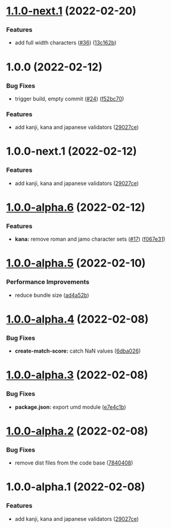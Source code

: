 # [1.1.0-next.1](https://github.com/arjunvegda/japanese-moji/compare/v1.0.0...v1.1.0-next.1) (2022-02-20)


### Features

* add full width characters ([#36](https://github.com/arjunvegda/japanese-moji/issues/36)) ([13c162b](https://github.com/arjunvegda/japanese-moji/commit/13c162bf76ec092b4a4bcf89cf291382fa338070))

# 1.0.0 (2022-02-12)


### Bug Fixes

* trigger build, empty commit ([#24](https://github.com/arjunvegda/japanese-moji/issues/24)) ([f52bc70](https://github.com/arjunvegda/japanese-moji/commit/f52bc709a9ba784a1d8dba0b8a801f841c68721d))


### Features

* add kanji, kana and japanese validators ([29027ce](https://github.com/arjunvegda/japanese-moji/commit/29027ceb0c55b7ab0bd74f90a86481ee7677d90a))

# 1.0.0-next.1 (2022-02-12)


### Features

* add kanji, kana and japanese validators ([29027ce](https://github.com/arjunvegda/japanese-moji/commit/29027ceb0c55b7ab0bd74f90a86481ee7677d90a))

# [1.0.0-alpha.6](https://github.com/arjunvegda/japanese-moji/compare/v1.0.0-alpha.5...v1.0.0-alpha.6) (2022-02-12)


### Features

* **kana:** remove roman and jamo character sets ([#17](https://github.com/arjunvegda/japanese-moji/issues/17)) ([f067e31](https://github.com/arjunvegda/japanese-moji/commit/f067e31b8253a37d60c1428f14158f6155970b68))

# [1.0.0-alpha.5](https://github.com/arjunvegda/japanese-moji/compare/v1.0.0-alpha.4...v1.0.0-alpha.5) (2022-02-10)


### Performance Improvements

* reduce bundle size ([ad4a52b](https://github.com/arjunvegda/japanese-moji/commit/ad4a52bdc0ddfb6ecf4c61f6914e0cca643be580))

# [1.0.0-alpha.4](https://github.com/arjunvegda/japanese-moji/compare/v1.0.0-alpha.3...v1.0.0-alpha.4) (2022-02-08)


### Bug Fixes

* **create-match-score:** catch NaN values ([6dba026](https://github.com/arjunvegda/japanese-moji/commit/6dba026ce5e9f3f3a047a26712f1a6b7399dbbad))

# [1.0.0-alpha.3](https://github.com/arjunvegda/japanese-moji/compare/v1.0.0-alpha.2...v1.0.0-alpha.3) (2022-02-08)


### Bug Fixes

* **package.json:** export umd module ([e7e4c1b](https://github.com/arjunvegda/japanese-moji/commit/e7e4c1b3d7ece14aee51bcc4fc60187d9d0482e2))

# [1.0.0-alpha.2](https://github.com/arjunvegda/japanese-moji/compare/v1.0.0-alpha.1...v1.0.0-alpha.2) (2022-02-08)


### Bug Fixes

* remove dist files from the code base ([7840408](https://github.com/arjunvegda/japanese-moji/commit/78404089014b6a5a752766879b3b1fb40e96df0b))

# 1.0.0-alpha.1 (2022-02-08)


### Features

* add kanji, kana and japanese validators ([29027ce](https://github.com/arjunvegda/japanese-moji/commit/29027ceb0c55b7ab0bd74f90a86481ee7677d90a))

